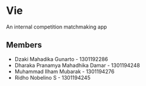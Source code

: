# Vie

An internal competition matchmaking app

## Members

- Dzaki Mahadika Gunarto - 1301192286
- Dharaka Pranamya Mahadhika Damar - 1301194248
- Muhammad Ilham Mubarak - 1301194276
- Ridho Nobelino S - 1301194245
